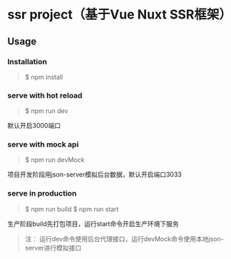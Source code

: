 # ssr project（基于Vue Nuxt SSR框架）

## Usage

### Installation

> $ npm install

### serve with hot reload

> $ npm run dev

默认开启3000端口

### serve with mock api

> $ npm run devMock

项目开发阶段用json-server模拟后台数据，默认开启端口3033

### serve in production

> $ npm run build
> $ npm run start

生产阶段build先打包项目，运行start命令开启生产环境下服务

> 注： 运行dev命令使用后台代理接口，运行devMock命令使用本地json-server进行模拟接口

